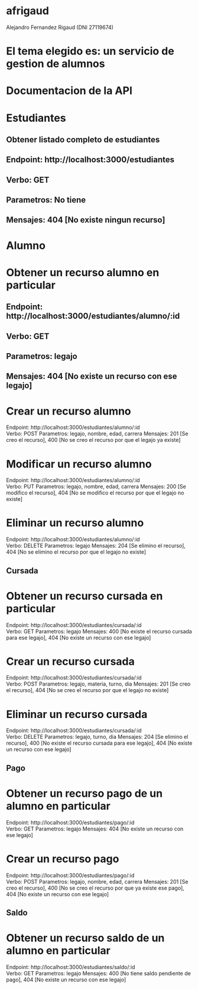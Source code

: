 # afrigaud
Alejandro Fernandez Rigaud (DNI 27119674)
# El tema elegido es: un servicio de gestion de alumnos

# Documentacion de la API 
# Estudiantes
## Obtener listado completo de estudiantes
##   Endpoint:  http://localhost:3000/estudiantes
##   Verbo: GET
##   Parametros: No tiene
##   Mensajes: 404 [No existe ningun recurso]

# Alumno  
# Obtener un recurso alumno en particular
##   Endpoint:  http://localhost:3000/estudiantes/alumno/:id  
##   Verbo: GET
##   Parametros: legajo
##   Mensajes: 404 [No existe un recurso con ese legajo]

# Crear un recurso alumno
   Endpoint:  http://localhost:3000/estudiantes/alumno/:id  
   Verbo: POST
   Parametros: legajo, nombre, edad, carrera 
   Mensajes: 201 [Se creo el recurso], 400 [No se creo el recurso por que el legajo ya existe]   
   
# Modificar un recurso alumno
   Endpoint:  http://localhost:3000/estudiantes/alumno/:id  	
   Verbo: PUT
   Parametros: legajo, nombre, edad, carrera
   Mensajes: 200 [Se modifico el recurso], 404 [No se modifico el recurso por que el legajo no existe]  
   
# Eliminar un recurso alumno
   Endpoint:  http://localhost:3000/estudiantes/alumno/:id  	
   Verbo: DELETE
   Parametros: legajo
   Mensajes: 204 [Se elimino el recurso], 404 [No se elimino el recurso por que el legajo no existe]   

## Cursada
# Obtener un recurso cursada en particular
   Endpoint:  http://localhost:3000/estudiantes/cursada/:id  
   Verbo: GET
   Parametros: legajo
   Mensajes: 400 [No existe el recurso cursada para ese legajo],  404 [No existe un recurso con ese legajo]   
   
# Crear un recurso cursada
   Endpoint:  http://localhost:3000/estudiantes/cursada/:id  
   Verbo: POST
   Parametros: legajo, materia, turno, dia 
   Mensajes: 201 [Se creo el recurso], 404 [No se creo el recurso por que el legajo no existe]   

# Eliminar un recurso cursada
   Endpoint:  http://localhost:3000/estudiantes/cursada/:id  	
   Verbo: DELETE
   Parametros: legajo, turno, dia
   Mensajes: 204 [Se elimino el recurso], 400 [No existe el recurso cursada para ese legajo],  404 [No existe un recurso con ese legajo]   
   
## Pago
# Obtener un recurso pago de un alumno en particular
   Endpoint:  http://localhost:3000/estudiantes/pago/:id  
   Verbo: GET
   Parametros: legajo
   Mensajes: 404 [No existe un recurso con ese legajo]

# Crear un recurso pago
   Endpoint:  http://localhost:3000/estudiantes/pago/:id  
   Verbo: POST
   Parametros: legajo, nombre, edad, carrera 
   Mensajes: 201 [Se creo el recurso], 400 [No se creo el recurso por que ya existe ese pago], 404 [No existe un recurso con ese legajo]  

## Saldo
# Obtener un recurso saldo de un alumno en particular
   Endpoint:  http://localhost:3000/estudiantes/saldo/:id  
   Verbo: GET
   Parametros: legajo
   Mensajes: 400 [No tiene saldo pendiente de pago], 404 [No existe un recurso con ese legajo] 
